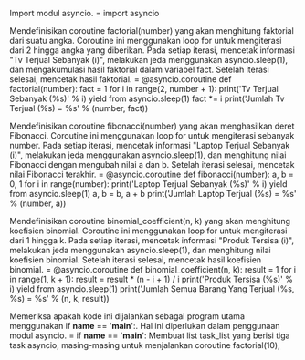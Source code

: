 Import modul asyncio. = import asyncio

Mendefinisikan coroutine factorial(number) yang akan menghitung faktorial dari suatu angka. Coroutine ini menggunakan loop for untuk mengiterasi dari 2 hingga angka yang diberikan. Pada setiap iterasi, mencetak informasi "Tv Terjual Sebanyak (i)", melakukan jeda menggunakan asyncio.sleep(1), dan mengakumulasi hasil faktorial dalam variabel fact. Setelah iterasi selesai, mencetak hasil faktorial. = 
@asyncio.coroutine
def factorial(number):
    fact = 1
    for i in range(2, number + 1):
        print('Tv Terjual Sebanyak (%s)' % i)
        yield from asyncio.sleep(1)
        fact *= i
    print('Jumlah Tv Terjual (%s) = %s' % (number, fact))

Mendefinisikan coroutine fibonacci(number) yang akan menghasilkan deret Fibonacci. Coroutine ini menggunakan loop for untuk mengiterasi sebanyak number. Pada setiap iterasi, mencetak informasi "Laptop Terjual Sebanyak (i)", melakukan jeda menggunakan asyncio.sleep(1), dan menghitung nilai Fibonacci dengan mengubah nilai a dan b. Setelah iterasi selesai, mencetak nilai Fibonacci terakhir. = 
@asyncio.coroutine
def fibonacci(number):
    a, b = 0, 1
    for i in range(number):
        print('Laptop Terjual Sebanyak (%s)' % i)
        yield from asyncio.sleep(1)
        a, b = b, a + b
    print('Jumlah Laptop Terjual (%s) = %s' % (number, a))

Mendefinisikan coroutine binomial_coefficient(n, k) yang akan menghitung koefisien binomial. Coroutine ini menggunakan loop for untuk mengiterasi dari 1 hingga k. Pada setiap iterasi, mencetak informasi "Produk Tersisa (i)", melakukan jeda menggunakan asyncio.sleep(1), dan menghitung nilai koefisien binomial. Setelah iterasi selesai, mencetak hasil koefisien binomial. =
@asyncio.coroutine
def binomial_coefficient(n, k):
    result = 1
    for i in range(1, k + 1):
        result = result * (n - i + 1) / i
        print('Produk Tersisa (%s)' % i)
        yield from asyncio.sleep(1)
    print('Jumlah Semua Barang Yang Terjual (%s, %s) = %s' % (n, k, result))
    
Memeriksa apakah kode ini dijalankan sebagai program utama menggunakan if __name__ == '__main__':. Hal ini diperlukan dalam penggunaan modul asyncio. = 
if __name__ == '__main__':
Membuat list task_list yang berisi tiga task asyncio, masing-masing untuk menjalankan coroutine factorial(10),
